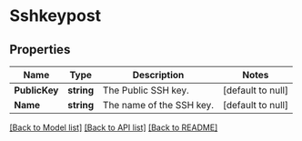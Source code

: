 # Sshkeypost

## Properties
Name | Type | Description | Notes
------------ | ------------- | ------------- | -------------
**PublicKey** | **string** | The Public SSH key. | [default to null]
**Name** | **string** | The name of the SSH key. | [default to null]

[[Back to Model list]](../README.md#documentation-for-models) [[Back to API list]](../README.md#documentation-for-api-endpoints) [[Back to README]](../README.md)



